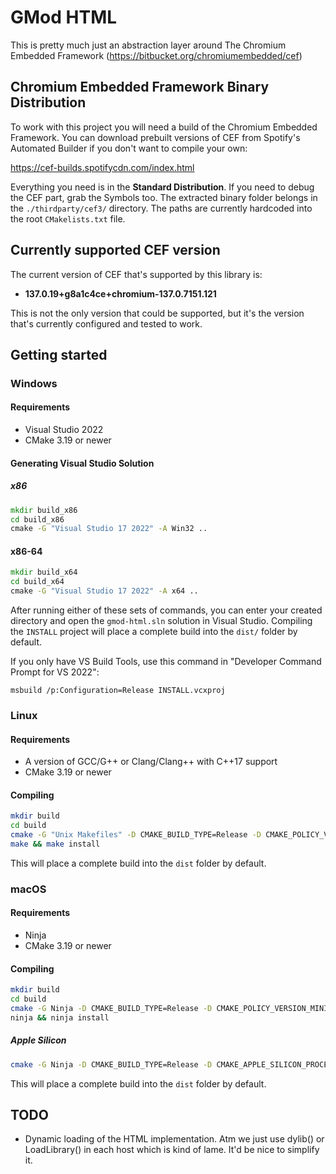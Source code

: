 # GMod HTML
This is pretty much just an abstraction layer around The Chromium Embedded Framework (https://bitbucket.org/chromiumembedded/cef)

## Chromium Embedded Framework Binary Distribution
To work with this project you will need a build of the Chromium Embedded Framework. You can download prebuilt versions of CEF from Spotify's Automated Builder if you don't want to compile your own:

https://cef-builds.spotifycdn.com/index.html

Everything you need is in the **Standard Distribution**. If you need to debug the CEF part, grab the Symbols too. The extracted binary folder belongs in the `./thirdparty/cef3/` directory. The paths are currently hardcoded into the root `CMakelists.txt` file.

## Currently supported CEF version
The current version of CEF that's supported by this library is:

- **137.0.19+g8a1c4ce+chromium-137.0.7151.121**

This is not the only version that could be supported, but it's the version that's currently configured and tested to work.

## Getting started
### Windows
#### Requirements
- Visual Studio 2022
- CMake 3.19 or newer
#### Generating Visual Studio Solution
##### x86
```bat
mkdir build_x86
cd build_x86
cmake -G "Visual Studio 17 2022" -A Win32 ..
```
#### x86-64
```bat
mkdir build_x64
cd build_x64
cmake -G "Visual Studio 17 2022" -A x64 ..
```

After running either of these sets of commands, you can enter your created directory and open the `gmod-html.sln` solution in Visual Studio. Compiling the `INSTALL` project will place a complete build into the `dist/` folder by default.

If you only have VS Build Tools, use this command in "Developer Command Prompt for VS 2022":
```
msbuild /p:Configuration=Release INSTALL.vcxproj
```

### Linux
#### Requirements
- A version of GCC/G++ or Clang/Clang++ with C++17 support
- CMake 3.19 or newer

#### Compiling
```sh
mkdir build
cd build
cmake -G "Unix Makefiles" -D CMAKE_BUILD_TYPE=Release -D CMAKE_POLICY_VERSION_MINIMUM=3.5 ..
make && make install
```

This will place a complete build into the `dist` folder by default.

### macOS
#### Requirements
- Ninja
- CMake 3.19 or newer

#### Compiling
```sh
mkdir build
cd build
cmake -G Ninja -D CMAKE_BUILD_TYPE=Release -D CMAKE_POLICY_VERSION_MINIMUM=3.5 ..
ninja && ninja install
```

##### Apple Silicon
```sh
cmake -G Ninja -D CMAKE_BUILD_TYPE=Release -D CMAKE_APPLE_SILICON_PROCESSOR=x86_64 -D CMAKE_POLICY_VERSION_MINIMUM=3.5 ..
```

This will place a complete build into the `dist` folder by default.

## TODO
- Dynamic loading of the HTML implementation. Atm we just use dylib() or LoadLibrary() in each host which is kind of lame. It'd be nice to simplify it.
